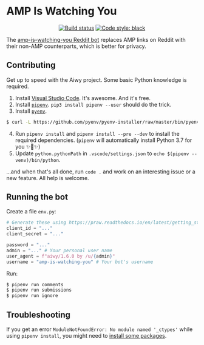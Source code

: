 # AMP Is Watching You

<p align="center">
    <a href="https://travis-ci.org/bvanrijn/aiwy"><img src="https://travis-ci.org/bvanrijn/aiwy.svg?branch=master" alt="Build status"></a>
    <a href="https://github.com/ambv/black"><img src="https://img.shields.io/badge/code%20style-black-000000.svg" alt="Code style: black"></a>
</p>


The [amp-is-watching-you Reddit bot](https://old.reddit.com/u/amp-is-watching-you) replaces AMP links on Reddit with their non-AMP counterparts, which is better for privacy.

## Contributing

Get up to speed with the Aiwy project. Some basic Python knowledge is required.

1. Install [Visual Studio Code](https://code.visualstudio.com). It's awesome. And it's free.
2. Install [`pipenv`](https://pipenv.readthedocs.io/en/latest/). `pip3 install pipenv --user` should do the trick.
3. Install [`pyenv`](https://github.com/pyenv/pyenv).
```bash
$ curl -L https://github.com/pyenv/pyenv-installer/raw/master/bin/pyenv-installer | bash
```
4. Run `pipenv install` and `pipenv install --pre --dev` to install the required dependencies. (`pipenv` will automatically install Python 3.7 for you ✨🍰✨)
5. Update `python.pythonPath` in `.vscode/settings.json` to `echo $(pipenv --venv)/bin/python`.

...and when that's all done, run `code .` and work on an interesting issue or a new feature. All help is welcome.

## Running the bot

Create a file `env.py`:

```python
# Generate these using https://praw.readthedocs.io/en/latest/getting_started/authentication.html
client_id = "..."
client_secret = "..."

password = "..."
admin = "..." # Your personal user name
user_agent = f"aiwy/1.6.0 by /u/{admin}"
username = "amp-is-watching-you" # Your bot's username
```

Run:

```bash
$ pipenv run comments
$ pipenv run submissions
$ pipenv run ignore
```

## Troubleshooting

If you get an error `ModuleNotFoundError: No module named '_ctypes'` while using `pipenv install`, you might need to [install some packages](https://stackoverflow.com/a/41310760).